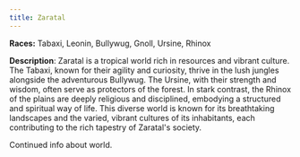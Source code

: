 ```yaml
---
title: Zaratal
---
```


**Races:** Tabaxi, Leonin, Bullywug, Gnoll, Ursine, Rhinox

**Description**: Zaratal is a tropical world rich in resources and vibrant culture. The Tabaxi, known for their agility and curiosity, thrive in the lush jungles alongside the adventurous Bullywug. The Ursine, with their strength and wisdom, often serve as protectors of the forest. In stark contrast, the Rhinox of the plains are deeply religious and disciplined, embodying a structured and spiritual way of life. This diverse world is known for its breathtaking landscapes and the varied, vibrant cultures of its inhabitants, each contributing to the rich tapestry of Zaratal's society.

<!--more-->

<div class="todo">Continued info about world.</div>